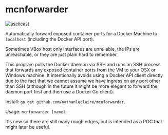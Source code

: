 # mcnforwarder

[![asciicast](https://cloud.githubusercontent.com/assets/1476820/12314723/81091fa0-ba28-11e5-9b9b-c0b0f5824867.png)](https://asciinema.org/a/dgbbdvsx98g8ob2dab442p6o2)

Automatically forward exposed container ports for a Docker Machine to `localhost` (including the Docker API port).

Sometimes VBox host only interfaces are unreliable, the IPs are unreachable, or they are just plain hard to remember.

This program polls the Docker daemon via SSH and runs an SSH process that forwards any exposed container ports from the VM to your OSX or Windows machine.  It intentionally avoids using a Docker API client directly due to the fact that we cannot assume we have ingress on any port other than SSH (although in the future it might be more elegant to forward the daemon port first and then use a Docker Go client).

Install: `go get github.com/nathanleclaire/mcnforwarder`.

Usage: `mcnforwarder [name]`.

It's new so there are still many rough edges, but is intended as a POC that might later be useful.
